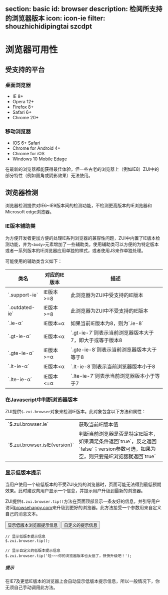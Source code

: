 ﻿section: basic
id: browser
description: 检阅所支持的浏览器版本
icon: icon-ie
filter: shouzhichidipingtai szcdpt
---

# 浏览器可用性

## 受支持的平台

### 桌面浏览器

*   IE 8+
*   Opera 12+
*   Firefox 8+
*   Safari 6+
*   Chrome 20+

### 移动浏览器

*   IOS 6+ Safari
*   Chrome for Android 4+
*   Chrome for iOS
*   Windows 10 Mobile Edage

<div class="alert alert-warning-inverse">
  <p>在最新的浏览器都能获得最佳体验，但一些古老的浏览器上（例如IE8）ZUI中的部分特性（例如圆角或阴影效果）无法使用。</p>
</div>

## 浏览器检测

浏览器检测提供对IE6~IE9版本间的检测功能，不检测更高版本的IE浏览器和Microsoft edge浏览器。

### IE版本辅助类

为方便开发者更加方便的处理IE系列浏览器的兼容性问题，ZUI中内置了IE版本检测功能，并为`<body>`元素增加了一些辅助类。使用辅助类可以方便的为特定版本或者一系列版本的IE浏览器应用单独的样式，或者使用JS来作单独处理。

可能使用的辅助类含义如下：

<table class="table table-bordered table-hover">
  <thead>
    <tr>
      <th>类名</th>
      <th>对应的IE版本</th>
      <th>描述</th>
    </tr>
  </thead>
  <tbody>
    <tr>
      <td>`.support-ie`</td>
      <td>IE版本&gt;=8</td>
      <td>此浏览器为ZUI中受支持的IE版本</td>
    </tr>
    <tr>
      <td>`.outdated-ie`</td>
      <td>IE版本&gt;=8</td>
      <td>此浏览器为ZUI中不受支持的IE版本</td>
    </tr>
    <tr>
      <td>`.ie-α`</td>
      <td>IE版本=α</td>
      <td>如果当前IE版本为8，则为`.ie-8`</td>
    </tr>
    <tr>
      <td>`.gt-ie-α`</td>
      <td>IE版本&lt;α</td>
      <td>`.gt-ie-7`则表示当前浏览器版本大于7，即大于或等于版本8</td>
    </tr>
    <tr>
      <td>`.gte-ie-α`</td>
      <td>IE版本&gt;=α</td>
      <td>`.gte-ie-8`则表示当前浏览器版本大于等于8</td>
    </tr>
    <tr>
      <td>`.lt-ie-α`</td>
      <td>IE版本&lt;α</td>
      <td>`.lt-ie-8`则表示当前浏览器版本小于8</td>
    </tr>
    <tr>
      <td>`.lte-ie-α`</td>
      <td>IE版本&lt;=α</td>
      <td>`.lte-ie-7`则表示当前浏览器版本小于等于7</td>
    </tr>
  </tbody>
</table>

### 在Javascript中判断浏览器版本

ZUI提供`$.zui.browser`对象来检测IE版本。此对象包含以下方法和属性：

<table class="table table-bordered table-hover">
  <tbody>
    <tr>
      <td>`$.zui.browser.ie`</td>
      <td>获取当前IE版本值</td>
    </tr>
    <tr>
      <td>`$.zui.browser.isIE(version)`</td>
      <td>判断当前浏览器是否是特定IE版本，如果满足条件返回`true`，反之返回`false`；version参数可选，如果为空，则只要是IE浏览器就返回`true`</td>
    </tr>
  </tbody>
</table>

### 显示低版本提示

当用户使用一个较低版本的不受ZUI支持的浏览器时，页面可能无法得到最低预期效果。此时建议向用户显示一个信息，并提示用户升级到最新的浏览器。

ZUI提供`$.zui.browser.tip()`方法在页面顶部显示一条友好的信息，并引导用户访问[browsehappy.com](http://browsehappy.com/)来升级到更好的浏览器。此方法接受一个参数用来自定义自己的消息文本。

<div class="example">
  <button type="button" class="btn btn-primary show-low-version-tip">显示低版本浏览器提示信息</button>
  <button type="button" class="btn show-low-version-tip" data-content="哇~~~你的浏览器版本太低了，快快升级吧！">自定义的提示信息</button>
</div>

```
// 显示低版本提示信息
$.zui.browser.tip();

// 显示自定义的低版本提示信息
$.zui.browser.tip('哇~~~你的浏览器版本也太低了，快快升级吧！');
```

<div class="alert alert-primary-inverse">
  <h5>提示</h5>
  <p>在IE7及更低IE版本的浏览器上会自动显示低版本提示信息，所以一般情况下，你无须自己手动调用此方法。</p>
</div>

<script>
function afterPageLoad() {
    $('.show-low-version-tip').click(function(){
      $.zui.browser.tip($(this).data('content'));
    });
}
</script>
